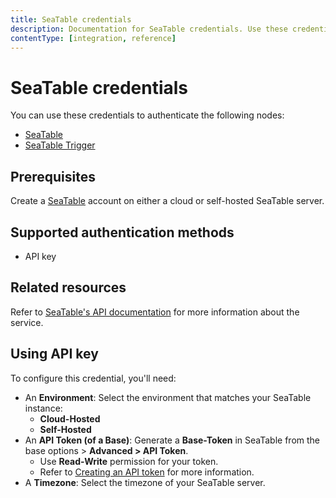 ```yaml
---
title: SeaTable credentials
description: Documentation for SeaTable credentials. Use these credentials to authenticate SeaTable in n8n, a workflow automation platform.
contentType: [integration, reference]
---
```


# SeaTable credentials

You can use these credentials to authenticate the following nodes:

- [SeaTable](/integrations/builtin/app-nodes/n8n-nodes-base.seatable.md)
- [SeaTable Trigger](/integrations/builtin/trigger-nodes/n8n-nodes-base.seatabletrigger.md)

## Prerequisites

Create a [SeaTable](https://seatable.io/en/) account on either a cloud or self-hosted SeaTable server.

## Supported authentication methods

- API key

## Related resources

Refer to [SeaTable's API documentation](https://api.seatable.io) for more information about the service.

## Using API key

To configure this credential, you'll need:

- An **Environment**: Select the environment that matches your SeaTable instance:
    - **Cloud-Hosted**
    - **Self-Hosted**
- An **API Token (of a Base)**: Generate a **Base-Token** in SeaTable from the base options > **Advanced > API Token**.
    - Use **Read-Write** permission for your token.
    - Refer to [Creating an API token](https://seatable.io/en/docs/seatable-api/erzeugen-eines-api-tokens/) for more information.
- A **Timezone**: Select the timezone of your SeaTable server.

